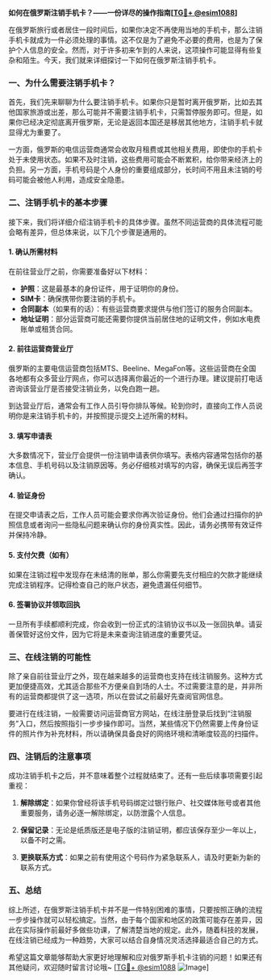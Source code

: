**如何在俄罗斯注销手机卡？——一份详尽的操作指南[[TG💪+ @esim1088](https://t.me/s/esim1088)]**

在俄罗斯旅行或者居住一段时间后，如果你决定不再使用当地的手机卡，那么注销手机卡就成为一件必须处理的事情。这不仅是为了避免不必要的费用，也是为了保护个人信息的安全。然而，对于许多初来乍到的人来说，这项操作可能显得有些复杂和陌生。今天，我们就来详细探讨一下如何在俄罗斯注销手机卡。

### 一、为什么需要注销手机卡？

首先，我们先来聊聊为什么要注销手机卡。如果你只是暂时离开俄罗斯，比如去其他国家旅游或出差，那么可能并不需要注销手机卡，只需暂停服务即可。但是，如果你已经决定彻底离开俄罗斯，无论是返回本国还是移居其他地方，注销手机卡就显得尤为重要了。

一方面，俄罗斯的电信运营商通常会收取月租费或其他相关费用，即使你的手机卡处于未使用状态。如果不及时注销，这些费用可能会不断累积，给你带来经济上的负担。另一方面，手机号码是个人身份的重要组成部分，长时间不用且未注销的号码可能会被他人利用，造成安全隐患。

### 二、注销手机卡的基本步骤

接下来，我们将详细介绍注销手机卡的具体步骤。虽然不同运营商的具体流程可能会略有差异，但总体来说，以下几个步骤是通用的。

#### 1. 确认所需材料

在前往营业厅之前，你需要准备好以下材料：

- **护照**：这是最基本的身份证件，用于证明你的身份。
- **SIM卡**：确保携带你要注销的手机卡。
- **合同副本**（如果有的话）：有些运营商要求提供与他们签订的服务合同副本。
- **地址证明**：部分运营商可能还需要你提供当前居住地的证明文件，例如水电费账单或租赁合同。

#### 2. 前往运营商营业厅

俄罗斯的主要电信运营商包括MTS、Beeline、MegaFon等。这些运营商在全国各地都有众多营业厅网点，你可以选择离你最近的一个进行办理。建议提前打电话咨询该营业厅是否接受注销业务，以免白跑一趟。

到达营业厅后，通常会有工作人员引导你排队等候。轮到你时，直接向工作人员说明你是来注销手机卡的，并按照提示提交上述所需的材料。

#### 3. 填写申请表

大多数情况下，营业厅会提供一份注销申请表供你填写。表格内容通常包括你的基本信息、手机号码以及注销原因等。务必仔细核对填写的内容，确保无误后再签字确认。

#### 4. 验证身份

在提交申请表之后，工作人员可能会要求你再次验证身份。他们会通过扫描你的护照信息或者询问一些隐私问题来确认你的身份真实性。因此，请务必携带有效证件并保持冷静。

#### 5. 支付欠费（如有）

如果在注销过程中发现存在未结清的账单，那么你需要先支付相应的欠款才能继续完成注销程序。记得检查自己的账户状态，避免遗漏任何细节。

#### 6. 签署协议并领取回执

一旦所有手续都顺利完成，你会收到一份正式的注销协议书以及一张回执单。请妥善保管好这份文件，因为它将是未来查询注销进度的重要凭证。

### 三、在线注销的可能性

除了亲自前往营业厅之外，现在越来越多的运营商也支持在线注销服务。这种方式更加便捷高效，尤其适合那些不方便亲自到场的人士。不过需要注意的是，并非所有的运营商都提供了这一选项，所以在尝试之前最好先查阅官网信息。

要进行在线注销，一般需要访问运营商官方网站，在线注册登录后找到“注销服务”入口，然后按照指引一步步操作即可。当然，某些情况下仍然需要上传身份证件的照片作为补充材料，所以请确保具备良好的网络环境和清晰度较高的扫描件。

### 四、注销后的注意事项

成功注销手机卡之后，并不意味着整个过程就结束了。还有一些后续事项需要引起重视：

1. **解除绑定**：如果你曾经将该手机号码绑定过银行账户、社交媒体账号或者其他重要服务，请务必逐一解除绑定，以防泄露个人信息。
   
2. **保留记录**：无论是纸质版还是电子版的注销证明，都应该保存至少一年以上，以备不时之需。

3. **更换联系方式**：如果之前有使用这个号码作为紧急联系人，请及时更新为新的联系方式。

### 五、总结

综上所述，在俄罗斯注销手机卡并不是一件特别困难的事情，只要按照正确的流程一步步操作就可以轻松搞定。当然，由于每个国家和地区的政策可能存在差异，因此在实际操作前最好多做些功课，了解清楚当地的规定。此外，随着科技的发展，在线注销已经成为一种趋势，大家可以结合自身情况灵活选择最适合自己的方式。

希望这篇文章能够帮助大家更好地理解和应对俄罗斯手机卡注销的问题！如果还有其他疑问，欢迎随时留言讨论哦~ [[TG💪+ @esim1088](https://t.me/s/esim1088) ![Image](https://i.postimg.cc/4NQfJmqS/Snipaste-2025-05-13-00-14-12.png)]